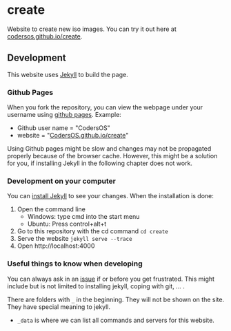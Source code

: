 # create
Website to create new iso images. You can try it out here at [codersos.github.io/create][site].

## Development

This website uses [Jekyll][jekyll] to build the page.

### Github Pages

When you fork the repository, you can view the webpage under your username using [github pages][gh-pages].
Example:
- Github user name = "CodersOS"
- website = "[CodersOS.github.io/create][site]"

Using Github pages might be slow and changes may not be propagated properly because of the browser cache.
However, this might be a solution for you, if installing Jekyll in the following chapter does not work.

### Development on your computer
You can [install Jekyll][install-jekyll] to see your changes.
When the installation is done:

1. Open the command line
   - Windows: type cmd into the start menu
   - Ubuntu: Press control+alt+t
2. Go to this repository with the cd command
   `cd create`
3. Serve the website
   `jekyll serve --trace`
4. Open http://localhost:4000

### Useful things to know when developing

You can always ask in an [issue][issues] if or before you get frustrated.
This might include but is not limited to installing jekyll, coping with git, ... .

There are folders with `_` in the beginning.
They will not be shown on the site.
They have special meaning to jekyll.

- `_data` is where we can list all commands and servers for this website.

[install-jekyll]: http://jekyllrb.com/docs/installation/
[jekyll]: http://jekyllrb.com/
[issues]: https://github.com/CodersOS/create/issues
[site]: https://codersos.github.io/create/
[gh-pages]: http://pages.github.com/
